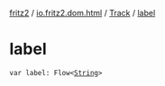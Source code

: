 [fritz2](../../index.md) / [io.fritz2.dom.html](../index.md) / [Track](index.md) / [label](./label.md)

# label

`var label: Flow<`[`String`](https://kotlinlang.org/api/latest/jvm/stdlib/kotlin/-string/index.html)`>`
